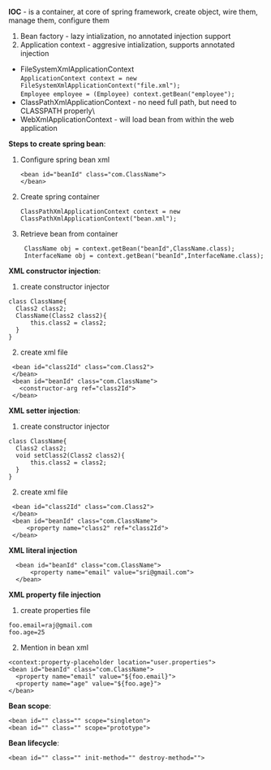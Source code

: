**IOC** - is a container, at core of spring framework, create object, wire them, manage them, configure them
1. Bean factory - lazy intialization, no annotated injection support
2. Application context - aggresive intialization, supports annotated injection
 
 - FileSystemXmlApplicationContext\
      ```ApplicationContext context = new FileSystemXmlApplicationContext("file.xml");```\
       ```Employee employee = (Employee) context.getBean("employee");```
- ClassPathXmlApplicationContext - no need full path, but need to CLASSPATH properly\
- WebXmlApplicationContext - will load bean from within the web application

**Steps to create spring bean**:
1. Configure spring bean xml
      ```
      <bean id="beanId" class="com.ClassName">
      </bean>
      ```
2. Create spring container
      ```
      ClassPathXmlApplicationContext context = new ClassPathXmlApplicationContext("bean.xml");
      ```
3. Retrieve bean from container
      ```
       ClassName obj = context.getBean("beanId",ClassName.class);
       InterfaceName obj = context.getBean("beanId",InterfaceName.class);  
      ```
**XML constructor injection**:
1. create constructor injector
  ```
  class ClassName{
    Class2 class2;
    ClassName(Class2 class2){
        this.class2 = class2;
    }
  }
  ```
 2. create xml file
 ```
  <bean id="class2Id" class="com.Class2">
  </bean>
  <bean id="beanId" class="com.ClassName">
    <constructor-arg ref="class2Id">
  </bean>
 ```
 **XML setter injection**:
1. create constructor injector
  ```
  class ClassName{
    Class2 class2;
    void setClass2(Class2 class2){
        this.class2 = class2;
    }
  }
  ```
 2. create xml file
 ```
  <bean id="class2Id" class="com.Class2">
  </bean>
  <bean id="beanId" class="com.ClassName">
      <property name="class2" ref="class2Id">
  </bean> 
```
**XML literal injection**
```
  <bean id="beanId" class="com.ClassName">
      <property name="email" value="sri@gmail.com">
  </bean>
```
**XML property file injection**
1. create properties file
```
foo.email=raj@gmail.com
foo.age=25
```
2. Mention in bean xml
```
<context:property-placeholder location="user.properties">
<bean id="beanId" class="com.ClassName">
  <property name="email" value="${foo.email}">
  <property name="age" value="${foo.age}">
</bean>
```

**Bean scope**:
```
<bean id="" class="" scope="singleton">
<bean id="" class="" scope="prototype">
```
**Bean lifecycle**:
```
<bean id="" class="" init-method="" destroy-method=""> 
```
